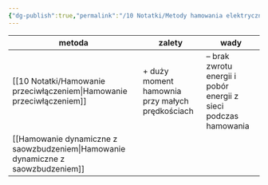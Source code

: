```yaml
---
{"dg-publish":true,"permalink":"/10 Notatki/Metody hamowania elektrycznego silnika szeregowego/","tags":["wiedza/definicja"]}
---
```



| metoda                                    | zalety                                          | wady                                                            |
| ----------------------------------------- | ----------------------------------------------- | --------------------------------------------------------------- |
| [[10 Notatki/Hamowanie przeciwłączeniem\|Hamowanie przeciwłączeniem]]            | + duży moment hamownia przy małych prędkościach | – brak zwrotu energii i pobór energii z sieci podczas hamowania |
| [[Hamowanie dynamiczne z saowzbudzeniem\|Hamowanie dynamiczne z saowzbudzeniem]] |                                                 |                                                                 |

